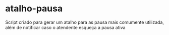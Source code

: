 # atalho-pausa
Script criado para gerar um atalho para as pausa mais comumente utilizada, além de notificar caso o atendente esqueça a pausa ativa
